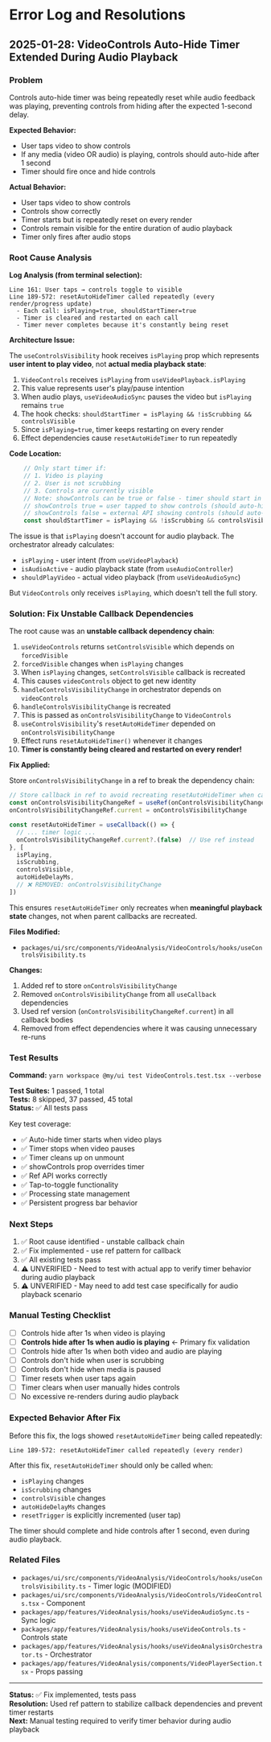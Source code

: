 # Error Log and Resolutions

## 2025-01-28: VideoControls Auto-Hide Timer Extended During Audio Playback

### Problem

Controls auto-hide timer was being repeatedly reset while audio feedback was playing, preventing controls from hiding after the expected 1-second delay.

**Expected Behavior:**
- User taps video to show controls
- If any media (video OR audio) is playing, controls should auto-hide after 1 second
- Timer should fire once and hide controls

**Actual Behavior:**
- User taps video to show controls
- Controls show correctly
- Timer starts but is repeatedly reset on every render
- Controls remain visible for the entire duration of audio playback
- Timer only fires after audio stops

### Root Cause Analysis

**Log Analysis (from terminal selection):**

```
Line 161: User taps → controls toggle to visible
Line 189-572: resetAutoHideTimer called repeatedly (every render/progress update)
  - Each call: isPlaying=true, shouldStartTimer=true
  - Timer is cleared and restarted on each call
  - Timer never completes because it's constantly being reset
```

**Architecture Issue:**

The `useControlsVisibility` hook receives `isPlaying` prop which represents **user intent to play video**, not **actual media playback state**:

1. `VideoControls` receives `isPlaying` from `useVideoPlayback.isPlaying`
2. This value represents user's play/pause intention
3. When audio plays, `useVideoAudioSync` pauses the video but `isPlaying` remains `true`
4. The hook checks: `shouldStartTimer = isPlaying && !isScrubbing && controlsVisible`
5. Since `isPlaying=true`, timer keeps restarting on every render
6. Effect dependencies cause `resetAutoHideTimer` to run repeatedly

**Code Location:**

```typescript:214:243:packages/ui/src/components/VideoAnalysis/VideoControls/hooks/useControlsVisibility.ts
    // Only start timer if:
    // 1. Video is playing
    // 2. User is not scrubbing
    // 3. Controls are currently visible
    // Note: showControls can be true or false - timer should start in both cases when playing
    // showControls true = user tapped to show controls (should auto-hide)
    // showControls false = external API showing controls (should auto-hide)
    const shouldStartTimer = isPlaying && !isScrubbing && controlsVisible
```

The issue is that `isPlaying` doesn't account for audio playback. The orchestrator already calculates:
- `isPlaying` - user intent (from `useVideoPlayback`)
- `isAudioActive` - audio playback state (from `useAudioController`)
- `shouldPlayVideo` - actual video playback (from `useVideoAudioSync`)

But `VideoControls` only receives `isPlaying`, which doesn't tell the full story.

### Solution: Fix Unstable Callback Dependencies

The root cause was an **unstable callback dependency chain**:

1. `useVideoControls` returns `setControlsVisible` which depends on `forcedVisible`
2. `forcedVisible` changes when `isPlaying` changes
3. When `isPlaying` changes, `setControlsVisible` callback is recreated
4. This causes `videoControls` object to get new identity
5. `handleControlsVisibilityChange` in orchestrator depends on `videoControls`
6. `handleControlsVisibilityChange` is recreated
7. This is passed as `onControlsVisibilityChange` to `VideoControls`
8. `useControlsVisibility`'s `resetAutoHideTimer` depended on `onControlsVisibilityChange`
9. Effect runs `resetAutoHideTimer()` whenever it changes
10. **Timer is constantly being cleared and restarted on every render!**

**Fix Applied:**

Store `onControlsVisibilityChange` in a ref to break the dependency chain:

```typescript
// Store callback in ref to avoid recreating resetAutoHideTimer when callback changes
const onControlsVisibilityChangeRef = useRef(onControlsVisibilityChange)
onControlsVisibilityChangeRef.current = onControlsVisibilityChange

const resetAutoHideTimer = useCallback(() => {
  // ... timer logic ...
  onControlsVisibilityChangeRef.current?.(false)  // Use ref instead
}, [
  isPlaying,
  isScrubbing,
  controlsVisible,
  autoHideDelayMs,
  // ❌ REMOVED: onControlsVisibilityChange
])
```

This ensures `resetAutoHideTimer` only recreates when **meaningful playback state** changes, not when parent callbacks are recreated.

**Files Modified:**
- `packages/ui/src/components/VideoAnalysis/VideoControls/hooks/useControlsVisibility.ts`

**Changes:**
1. Added ref to store `onControlsVisibilityChange`
2. Removed `onControlsVisibilityChange` from all `useCallback` dependencies
3. Used ref version (`onControlsVisibilityChangeRef.current`) in all callback bodies
4. Removed from effect dependencies where it was causing unnecessary re-runs

### Test Results

**Command:** `yarn workspace @my/ui test VideoControls.test.tsx --verbose`

**Test Suites:** 1 passed, 1 total  
**Tests:** 8 skipped, 37 passed, 45 total  
**Status:** ✅ All tests pass

Key test coverage:
- ✅ Auto-hide timer starts when video plays
- ✅ Timer stops when video pauses
- ✅ Timer cleans up on unmount
- ✅ showControls prop overrides timer
- ✅ Ref API works correctly
- ✅ Tap-to-toggle functionality
- ✅ Processing state management
- ✅ Persistent progress bar behavior

### Next Steps

1. ✅ Root cause identified - unstable callback chain
2. ✅ Fix implemented - use ref pattern for callback
3. ✅ All existing tests pass
4. ⚠️ UNVERIFIED - Need to test with actual app to verify timer behavior during audio playback
5. ⚠️ UNVERIFIED - May need to add test case specifically for audio playback scenario

### Manual Testing Checklist

- [ ] Controls hide after 1s when video is playing
- [ ] **Controls hide after 1s when audio is playing** ← Primary fix validation
- [ ] Controls hide after 1s when both video and audio are playing
- [ ] Controls don't hide when user is scrubbing
- [ ] Controls don't hide when media is paused
- [ ] Timer resets when user taps again
- [ ] Timer clears when user manually hides controls
- [ ] No excessive re-renders during audio playback

### Expected Behavior After Fix

Before this fix, the logs showed `resetAutoHideTimer` being called repeatedly:
```
Line 189-572: resetAutoHideTimer called repeatedly (every render)
```

After this fix, `resetAutoHideTimer` should only be called when:
- `isPlaying` changes
- `isScrubbing` changes  
- `controlsVisible` changes
- `autoHideDelayMs` changes
- `resetTrigger` is explicitly incremented (user tap)

The timer should complete and hide controls after 1 second, even during audio playback.

### Related Files

- `packages/ui/src/components/VideoAnalysis/VideoControls/hooks/useControlsVisibility.ts` - Timer logic (MODIFIED)
- `packages/ui/src/components/VideoAnalysis/VideoControls/VideoControls.tsx` - Component
- `packages/app/features/VideoAnalysis/hooks/useVideoAudioSync.ts` - Sync logic
- `packages/app/features/VideoAnalysis/hooks/useVideoControls.ts` - Controls state
- `packages/app/features/VideoAnalysis/hooks/useVideoAnalysisOrchestrator.ts` - Orchestrator
- `packages/app/features/VideoAnalysis/components/VideoPlayerSection.tsx` - Props passing

---

**Status:** ✅ Fix implemented, tests pass  
**Resolution:** Used ref pattern to stabilize callback dependencies and prevent timer restarts  
**Next:** Manual testing required to verify timer behavior during audio playback
